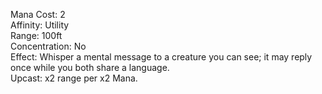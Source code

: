 Mana Cost: 2  
Affinity: Utility  
Range: 100ft  
Concentration: No  
Effect: Whisper a mental message to a creature you can see; it may reply once while you both share a language.  
Upcast: x2 range per x2 Mana.